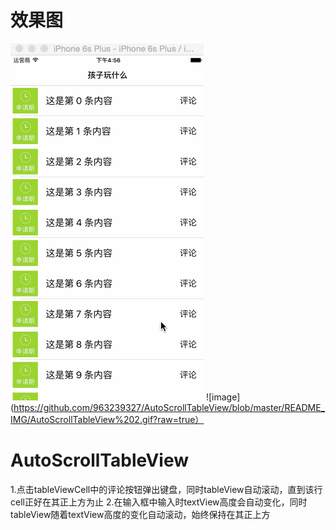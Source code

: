 # 效果图
![image](https://github.com/963239327/AutoScrollTableView/blob/master/README_IMG/AutoScrollTableView.gif?raw=true)
![image](https://github.com/963239327/AutoScrollTableView/blob/master/README_IMG/AutoScrollTableView%202.gif?raw=true）
# AutoScrollTableView
1.点击tableViewCell中的评论按钮弹出键盘，同时tableView自动滚动，直到该行cell正好在其正上方为止
2.在输入框中输入时textView高度会自动变化，同时tableView随着textView高度的变化自动滚动，始终保持在其正上方
